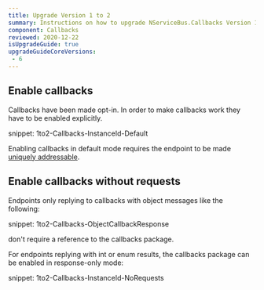 ```yaml
---
title: Upgrade Version 1 to 2
summary: Instructions on how to upgrade NServiceBus.Callbacks Version 1 to 2.
component: Callbacks
reviewed: 2020-12-22
isUpgradeGuide: true
upgradeGuideCoreVersions:
 - 6
---
```



## Enable callbacks

Callbacks have been made opt-in. In order to make callbacks work they have to be enabled explicitly. 

snippet: 1to2-Callbacks-InstanceId-Default

Enabling callbacks in default mode requires the endpoint to be made [uniquely addressable](/nservicebus/messaging/callbacks.md#message-routing).

## Enable callbacks without requests

Endpoints only replying to callbacks with object messages like the following:

snippet: 1to2-Callbacks-ObjectCallbackResponse

don't require a reference to the callbacks package. 

For endpoints replying with int or enum results, the callbacks package can be enabled in response-only mode:

snippet: 1to2-Callbacks-InstanceId-NoRequests
